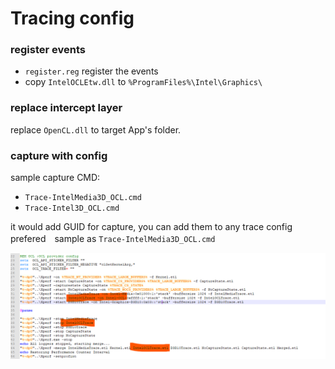 # Tracing config

### register events

- `register.reg` register the events
- copy `IntelOCLEtw.dll` to `%ProgramFiles%\Intel\Graphics\`

### replace intercept layer

replace `OpenCL.dll` to target App's folder.

### capture with config

sample capture CMD: 
- `Trace-IntelMedia3D_OCL.cmd`
- `Trace-Intel3D_OCL.cmd`

it would add GUID for capture, you can add them to any trace config prefered　sample as `Trace-IntelMedia3D_OCL.cmd`

![image-20240327143821722](readme.assets/image-20240327143821722.png)

